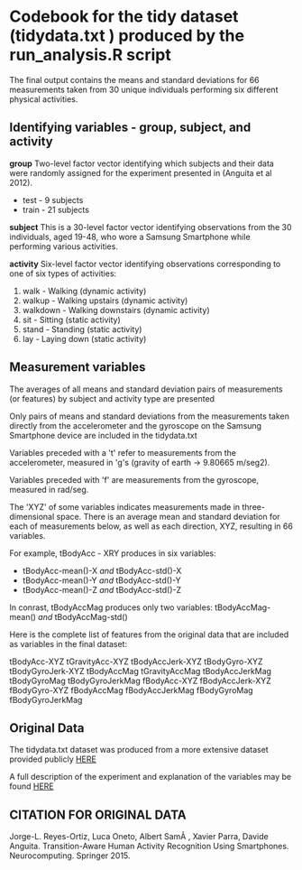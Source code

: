 # Codebook for the tidy dataset (tidydata.txt ) produced by the run_analysis.R script

The final output contains the means and standard deviations for 66 measurements taken from 30 unique individuals performing six different physical activities.

## Identifying variables - group, subject, and activity

  **group**
  Two-level factor vector identifying which subjects and their data were randomly assigned for the experiment presented in (Anguita et al 2012).
  - test - 9 subjects
  - train - 21 subjects
  
  **subject**
  This is a 30-level factor vector identifying observations from the 30 individuals, aged 19-48, who wore a Samsung Smartphone while performing various activities.
  
  **activity**
  Six-level factor vector identifying observations corresponding to one of six types of activities:
  1) walk - Walking (dynamic activity)
  2) walkup - Walking upstairs (dynamic activity)
  3) walkdown - Walking downstairs (dynamic activity)
  4) sit - Sitting (static activity)
  5) stand - Standing (static activity)
  6) lay - Laying down (static activity)
  
## Measurement variables

The averages of all means and standard deviation pairs of measurements (or features) by subject and activity type are presented

Only pairs of means and standard deviations from the measurements taken directly from the accelerometer and the gyroscope on the Samsung Smartphone device are included in the tidydata.txt

Variables preceded with a 't' refer to measurements from the accelerometer, measured in 'g's (gravity of earth -> 9.80665 m/seg2).

Variables preceded with 'f' are measurements from the gyroscope, measured in rad/seg. 

The 'XYZ' of some variables indicates measurements made in three-dimensional space. There is an average mean and standard deviation for each of measurements below, as well as each direction, XYZ, resulting in 66 variables.

For example, tBodyAcc - XRY produces in six variables:
* tBodyAcc-mean()-X _and_ tBodyAcc-std()-X
* tBodyAcc-mean()-Y _and_ tBodyAcc-std()-Y
* tBodyAcc-mean()-Z _and_ tBodyAcc-std()-Z

In conrast, tBodyAccMag produces only two variables: tBodyAccMag-mean() _and_ tBodyAccMag-std()

Here is the complete list of features from the original data that are included as variables in the final dataset:

tBodyAcc-XYZ
tGravityAcc-XYZ
tBodyAccJerk-XYZ
tBodyGyro-XYZ
tBodyGyroJerk-XYZ
tBodyAccMag
tGravityAccMag
tBodyAccJerkMag
tBodyGyroMag
tBodyGyroJerkMag
fBodyAcc-XYZ
fBodyAccJerk-XYZ
fBodyGyro-XYZ
fBodyAccMag
fBodyAccJerkMag
fBodyGyroMag
fBodyGyroJerkMag

## Original Data 

The tidydata.txt dataset was produced from a more extensive dataset provided publicly [HERE](https://d396qusza40orc.cloudfront.net/getdata%2Fprojectfiles%2FUCI%20HAR%20Dataset.zip)

A full description of the experiment and explanation of the variables may be found [HERE](http://archive.ics.uci.edu/ml/datasets/Smartphone-Based+Recognition+of+Human+Activities+and+Postural+Transitions)

## CITATION FOR ORIGINAL DATA

Jorge-L. Reyes-Ortiz, Luca Oneto, Albert SamÃ , Xavier Parra, Davide Anguita. Transition-Aware Human Activity Recognition Using Smartphones. Neurocomputing. Springer 2015.
